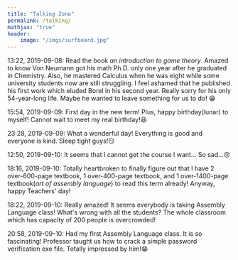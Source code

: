 ```yaml
---
title: "Talking Zone"
permalink: /talking/
mathjax: "true"
header:
    image: "/imgs/surfboard.jpg"
---
```


13:22, 2019-09-08: Read the book *an introduction to game theory*. Amazed to know Von Neumann got his math Ph.D. only one year after he graduated in Chemistry. Also, he mastered Calculus when he was eight while some university students now are still struggling. I feel ashamed that he published his first work which eluded Borel in his second year. Really sorry for his only 54-year-long life. Maybe he wanted to leave something for us to do! :grin:

15:54, 2019-09-09: First day in the new term! Plus, happy birthday(lunar) to myself! Cannot wait to meet my real birthday!:laughing:

23:28, 2019-09-09: What a wonderful day! Everything is good and everyone is kind. Sleep tight guys!:smirk:

12:50, 2019-09-10: It seems that I cannot get the course I want... So sad...:cry:

18:16, 2019-09-10: Totally heartbroken to finally figure out that I have 2 over-600-page textbook, 1 over-400-page textbook, and 1 over-1400-page textbook(*art of assembly language*) to read this term already! Anyway, happy Teachers' day!

18:22, 2019-09-10: Really amazed! It seems everybody is taking Assembly Language class! What's wrong with all the students? The whole classroom which has capacity of 200 people is overcrowded!

20:58, 2019-09-10: Had my first Assembly Language class. It is so fascinating! Professor taught us how to crack a simple password verification exe file. Totally impressed by him!:grin:
